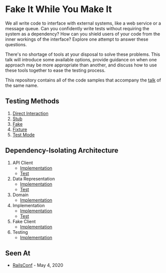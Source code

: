 # Fake It While You Make It

We all write code to interface with external systems, like a web service or a message queue. Can you confidently write tests without requiring the system as a dependency? How can you shield users of your code from the inner workings of the interface? Explore one attempt to answer these questions.

There's no shortage of tools at your disposal to solve these problems. This talk will introduce some available options, provide guidance on when one approach may be more appropriate than another, and discuss how to use these tools together to ease the testing process.

This repository contains all of the code samples that accompany the [talk](fake_it_while_you_make_it_railsconf.key) of the same name.

## Testing Methods

1. [Direct Interaction](https://github.com/kevin-j-m/testing-services/blob/46c16ff0129127a1faba1c4c149f1f5ee5898b5f/spec/sweathr/location_spec.rb)
2. [Stub](https://github.com/kevin-j-m/testing-services/blob/46c16ff0129127a1faba1c4c149f1f5ee5898b5f/spec/sweathr/location_webmock_spec.rb)
3. [Fake](https://github.com/kevin-j-m/testing-services/blob/46c16ff0129127a1faba1c4c149f1f5ee5898b5f/spec/sweathr/location_sinatra_spec.rb)
4. [Fixture](https://github.com/kevin-j-m/testing-services/blob/46c16ff0129127a1faba1c4c149f1f5ee5898b5f/spec/sweathr/location_vcr_spec.rb)
5. [Test Mode](spec/sweathr/location_testing_mode_spec.rb)

## Dependency-Isolating Architecture

1. API Client
   * [Implementation](lib/sweathr/weather/api.rb)
   * [Test](spec/sweathr/weather/api_spec.rb)
2. Data Representation
   * [Implementation](lib/sweathr/weather/current_conditions.rb)
   * [Test](spec/sweathr/weather/current_conditions_spec.rb)
3. Domain
   * [Implementation](lib/sweathr/weather.rb)
4. Implementation
   * [Implementation](lib/sweathr/location.rb)
   * [Test](spec/sweathr/location_spec.rb)
5. Fake Client
   * [Implementation](lib/sweathr/testing/fake_weather_client.rb)
6. Testing
   * [Implementation](lib/sweathr/testing.rb)

## Seen At

* [RailsConf](https://www.youtube.com/watch?v=iEfpAp2sqiw) - May 4, 2020
